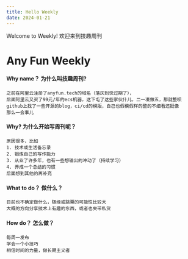 ```yaml
---
title: Hello Weekly
date: 2024-01-21 
---
```

Welcome to Weekly! 欢迎来到技趣周刊

# Any Fun Weekly
#### Why name？ 为什么叫技趣周刊?
    之前在阿里云注册了anyfun.tech的域名（落灰到快过期了），
    后面阿里云又买了99元/年的ecs机器，这下屯了这些家伙什儿，二一凑做五，那就整呗
    github上找了一些开源的blog，ci/cd的模版，自己也假模假样的整的不细看还挺像
    那么一会事儿
    
#### Why? 为什么开始写周刊呢？
    原因很多，比如
    1. 技术或生活备忘录
    2. 锻炼自己的写作能力
    3. 从业了许多年，也有一些想输出的冲动了（持续学习）
    4. 养成一个总结的习惯
    后面想到其他的再补充

#### What to do？ 做什么？
    目前也不确定做什么，随缘或跳票的可能性比较大
    大概的方向分享技术上有趣的东西，或者也夹带私货


#### How do？ 怎么做？
    每周一发布
    学会一个小技巧
    相信时间的力量，做长期主义者
   




